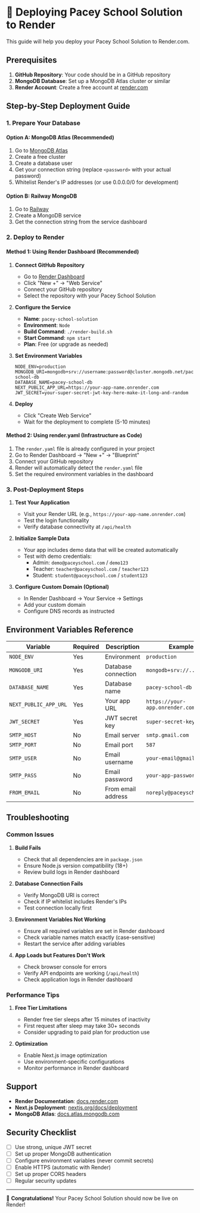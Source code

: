 # 🚀 Deploying Pacey School Solution to Render

This guide will help you deploy your Pacey School Solution to Render.com.

## Prerequisites

1. **GitHub Repository**: Your code should be in a GitHub repository
2. **MongoDB Database**: Set up a MongoDB Atlas cluster or similar
3. **Render Account**: Create a free account at [render.com](https://render.com)

## Step-by-Step Deployment Guide

### 1. Prepare Your Database

#### Option A: MongoDB Atlas (Recommended)
1. Go to [MongoDB Atlas](https://www.mongodb.com/atlas)
2. Create a free cluster
3. Create a database user
4. Get your connection string (replace `<password>` with your actual password)
5. Whitelist Render's IP addresses (or use 0.0.0.0/0 for development)

#### Option B: Railway MongoDB
1. Go to [Railway](https://railway.app)
2. Create a MongoDB service
3. Get the connection string from the service dashboard

### 2. Deploy to Render

#### Method 1: Using Render Dashboard (Recommended)

1. **Connect GitHub Repository**
   - Go to [Render Dashboard](https://dashboard.render.com)
   - Click "New +" → "Web Service"
   - Connect your GitHub repository
   - Select the repository with your Pacey School Solution

2. **Configure the Service**
   - **Name**: `pacey-school-solution`
   - **Environment**: `Node`
   - **Build Command**: `./render-build.sh`
   - **Start Command**: `npm start`
   - **Plan**: Free (or upgrade as needed)

3. **Set Environment Variables**
   ```
   NODE_ENV=production
   MONGODB_URI=mongodb+srv://username:password@cluster.mongodb.net/pacey-school-db
   DATABASE_NAME=pacey-school-db
   NEXT_PUBLIC_APP_URL=https://your-app-name.onrender.com
   JWT_SECRET=your-super-secret-jwt-key-here-make-it-long-and-random
   ```

4. **Deploy**
   - Click "Create Web Service"
   - Wait for the deployment to complete (5-10 minutes)

#### Method 2: Using render.yaml (Infrastructure as Code)

1. The `render.yaml` file is already configured in your project
2. Go to Render Dashboard → "New +" → "Blueprint"
3. Connect your GitHub repository
4. Render will automatically detect the `render.yaml` file
5. Set the required environment variables in the dashboard

### 3. Post-Deployment Steps

1. **Test Your Application**
   - Visit your Render URL (e.g., `https://your-app-name.onrender.com`)
   - Test the login functionality
   - Verify database connectivity at `/api/health`

2. **Initialize Sample Data**
   - Your app includes demo data that will be created automatically
   - Test with demo credentials:
     - Admin: `demo@paceyschool.com` / `demo123`
     - Teacher: `teacher@paceyschool.com` / `teacher123`
     - Student: `student@paceyschool.com` / `student123`

3. **Configure Custom Domain (Optional)**
   - In Render Dashboard → Your Service → Settings
   - Add your custom domain
   - Configure DNS records as instructed

## Environment Variables Reference

| Variable | Required | Description | Example |
|----------|----------|-------------|---------|
| `NODE_ENV` | Yes | Environment | `production` |
| `MONGODB_URI` | Yes | Database connection | `mongodb+srv://...` |
| `DATABASE_NAME` | Yes | Database name | `pacey-school-db` |
| `NEXT_PUBLIC_APP_URL` | Yes | Your app URL | `https://your-app.onrender.com` |
| `JWT_SECRET` | Yes | JWT secret key | `super-secret-key-123` |
| `SMTP_HOST` | No | Email server | `smtp.gmail.com` |
| `SMTP_PORT` | No | Email port | `587` |
| `SMTP_USER` | No | Email username | `your-email@gmail.com` |
| `SMTP_PASS` | No | Email password | `your-app-password` |
| `FROM_EMAIL` | No | From email address | `noreply@paceyschool.com` |

## Troubleshooting

### Common Issues

1. **Build Fails**
   - Check that all dependencies are in `package.json`
   - Ensure Node.js version compatibility (18+)
   - Review build logs in Render dashboard

2. **Database Connection Fails**
   - Verify MongoDB URI is correct
   - Check if IP whitelist includes Render's IPs
   - Test connection locally first

3. **Environment Variables Not Working**
   - Ensure all required variables are set in Render dashboard
   - Check variable names match exactly (case-sensitive)
   - Restart the service after adding variables

4. **App Loads but Features Don't Work**
   - Check browser console for errors
   - Verify API endpoints are working (`/api/health`)
   - Check application logs in Render dashboard

### Performance Tips

1. **Free Tier Limitations**
   - Render free tier sleeps after 15 minutes of inactivity
   - First request after sleep may take 30+ seconds
   - Consider upgrading to paid plan for production use

2. **Optimization**
   - Enable Next.js image optimization
   - Use environment-specific configurations
   - Monitor performance in Render dashboard

## Support

- **Render Documentation**: [docs.render.com](https://docs.render.com)
- **Next.js Deployment**: [nextjs.org/docs/deployment](https://nextjs.org/docs/deployment)
- **MongoDB Atlas**: [docs.atlas.mongodb.com](https://docs.atlas.mongodb.com)

## Security Checklist

- [ ] Use strong, unique JWT secret
- [ ] Set up proper MongoDB authentication
- [ ] Configure environment variables (never commit secrets)
- [ ] Enable HTTPS (automatic with Render)
- [ ] Set up proper CORS headers
- [ ] Regular security updates

---

🎉 **Congratulations!** Your Pacey School Solution should now be live on Render!
